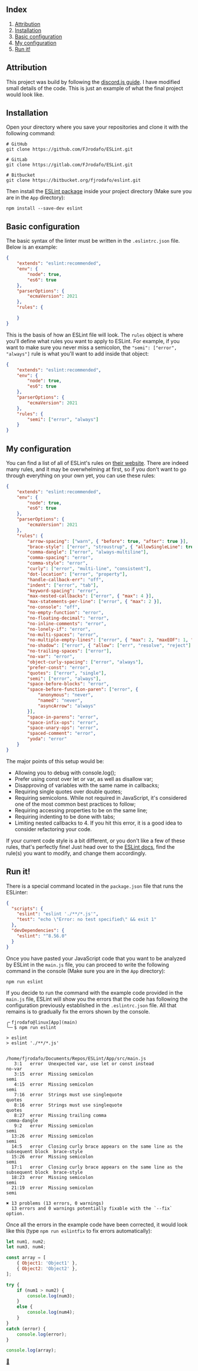 ## Index

1. [Attribution](#attribution)
2. [Installation](#installation)
3. [Basic configuration](#basic-configuration)
4. [My configuration](#my-configuration)
5. [Run it!](#run-it)

## Attribution

This project was build by following the [discord.js guide](https://discordjs.guide/preparations/setting-up-a-linter.html). I have modified small details of the code. This is just an example of what the final project would look like.

## Installation

Open your directory where you save your repositories and clone it with the following command:

```shell
# GitHub
git clone https://github.com/FJrodafo/ESLint.git

# GitLab
git clone https://gitlab.com/FJrodafo/ESLint.git

# Bitbucket
git clone https://bitbucket.org/fjrodafo/eslint.git
```

Then install the [ESLint package](https://www.npmjs.com/package/eslint) inside your project directory (Make sure you are in the `App` directory):

```shell
npm install --save-dev eslint
```

## Basic configuration

The basic syntax of the linter must be written in the `.eslintrc.json` file. Below is an example:

```json
{
    "extends": "eslint:recommended",
    "env": {
        "node": true,
        "es6": true
    },
    "parserOptions": {
        "ecmaVersion": 2021
    },
    "rules": {

    }
}
```

This is the basis of how an ESLint file will look. The `rules` object is where you'll define what rules you want to apply to ESLint. For example, if you want to make sure you never miss a semicolon, the `"semi": ["error", "always"]` rule is what you'll want to add inside that object:

```json
{
    "extends": "eslint:recommended",
    "env": {
        "node": true,
        "es6": true
    },
    "parserOptions": {
        "ecmaVersion": 2021
    },
    "rules": {
        "semi": ["error", "always"]
    }
}
```

## My configuration

You can find a list of all of ESLint's rules on [their website](https://eslint.org/docs/rules). There are indeed many rules, and it may be overwhelming at first, so if you don't want to go through everything on your own yet, you can use these rules:

```json
{
    "extends": "eslint:recommended",
    "env": {
        "node": true,
        "es6": true
    },
    "parserOptions": {
        "ecmaVersion": 2021
    },
    "rules": {
        "arrow-spacing": ["warn", { "before": true, "after": true }],
        "brace-style": ["error", "stroustrup", { "allowSingleLine": true }],
        "comma-dangle": ["error", "always-multiline"],
        "comma-spacing": "error",
        "comma-style": "error",
        "curly": ["error", "multi-line", "consistent"],
        "dot-location": ["error", "property"],
        "handle-callback-err": "off",
        "indent": ["error", "tab"],
        "keyword-spacing": "error",
        "max-nested-callbacks": ["error", { "max": 4 }],
        "max-statements-per-line": ["error", { "max": 2 }],
        "no-console": "off",
        "no-empty-function": "error",
        "no-floating-decimal": "error",
        "no-inline-comments": "error",
        "no-lonely-if": "error",
        "no-multi-spaces": "error",
        "no-multiple-empty-lines": ["error", { "max": 2, "maxEOF": 1, "maxBOF": 0 }],
        "no-shadow": ["error", { "allow": ["err", "resolve", "reject"] }],
        "no-trailing-spaces": ["error"],
        "no-var": "error",
        "object-curly-spacing": ["error", "always"],
        "prefer-const": "error",
        "quotes": ["error", "single"],
        "semi": ["error", "always"],
        "space-before-blocks": "error",
        "space-before-function-paren": ["error", {
            "anonymous": "never",
            "named": "never",
            "asyncArrow": "always"
        }],
        "space-in-parens": "error",
        "space-infix-ops": "error",
        "space-unary-ops": "error",
        "spaced-comment": "error",
        "yoda": "error"
    }
}
```

The major points of this setup would be:

- Allowing you to debug with console.log();
- Prefer using const over let or var, as well as disallow var;
- Disapproving of variables with the same name in callbacks;
- Requiring single quotes over double quotes;
- Requiring semicolons. While not required in JavaScript, it's considered one of the most common best practices to follow;
- Requiring accessing properties to be on the same line;
- Requiring indenting to be done with tabs;
- Limiting nested callbacks to 4. If you hit this error, it is a good idea to consider refactoring your code.

If your current code style is a bit different, or you don't like a few of these rules, that's perfectly fine! Just head over to the [ESLint docs](https://eslint.org/docs/rules/), find the rule(s) you want to modify, and change them accordingly.

## Run it!

There is a special command located in the `package.json` file that runs the ESLinter:

```json
{
  "scripts": {
    "eslint": "eslint './**/*.js'",
    "test": "echo \"Error: no test specified\" && exit 1"
  },
  "devDependencies": {
    "eslint": "^8.56.0"
  }
}
```

Once you have pasted your JavaScript code that you want to be analyzed by ESLint in the `main.js` file, you can proceed to write the following command in the console (Make sure you are in the `App` directory):

```shell
npm run eslint
```

If you decide to run the command with the example code provided in the `main.js` file, ESLint will show you the errors that the code has following the configuration previously established in the `.eslintrc.json` file. All that remains is to gradually fix the errors shown by the console.

```
╭╴fjrodafo@linux[App](main)
╰─╴$ npm run eslint

> eslint
> eslint './**/*.js'


/home/fjrodafo/Documents/Repos/ESLint/App/src/main.js
   3:1   error  Unexpected var, use let or const instead                              no-var
   3:15  error  Missing semicolon                                                     semi
   4:15  error  Missing semicolon                                                     semi
   7:16  error  Strings must use singlequote                                          quotes
   8:16  error  Strings must use singlequote                                          quotes
   8:27  error  Missing trailing comma                                                comma-dangle
   9:2   error  Missing semicolon                                                     semi
  13:26  error  Missing semicolon                                                     semi
  14:5   error  Closing curly brace appears on the same line as the subsequent block  brace-style
  15:26  error  Missing semicolon                                                     semi
  17:1   error  Closing curly brace appears on the same line as the subsequent block  brace-style
  18:23  error  Missing semicolon                                                     semi
  21:19  error  Missing semicolon                                                     semi

✖ 13 problems (13 errors, 0 warnings)
  13 errors and 0 warnings potentially fixable with the `--fix` option.
```

Once all the errors in the example code have been corrected, it would look like this (type `npm run eslintfix` to fix errors automatically):

```js
let num1, num2;
let num3, num4;

const array = [
    { Object1: 'Object1' },
    { Object2: 'Object2' },
];

try {
    if (num1 > num2) {
        console.log(num3);
    }
    else {
        console.log(num4);
    }
}
catch (error) {
    console.log(error);
}

console.log(array);
```

<link rel="stylesheet" href="./README.css">
<a class="scrollup" href="#top">&#x1F53C</a>
